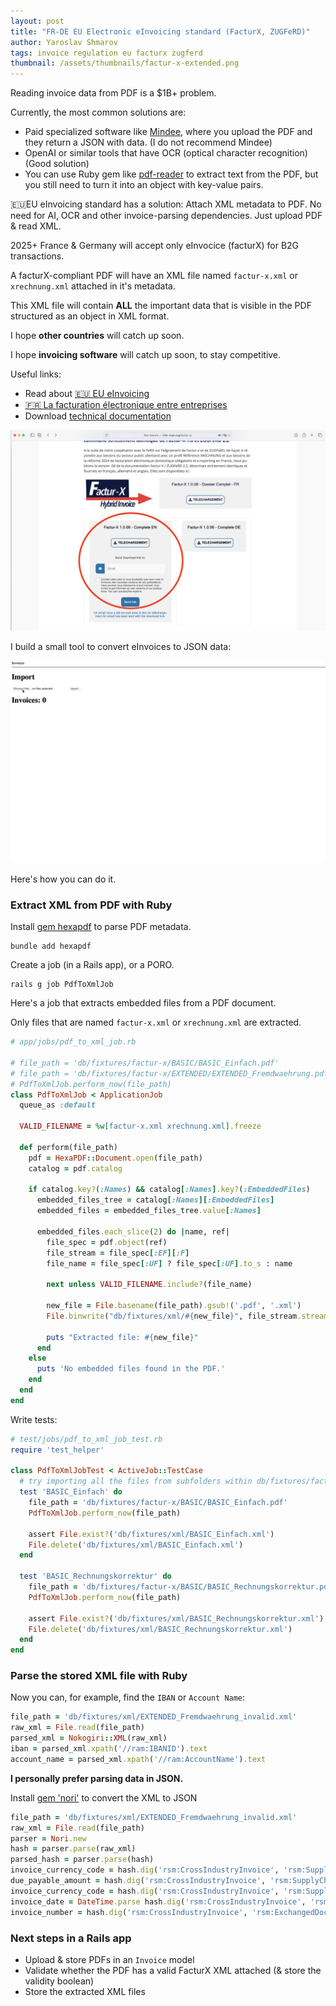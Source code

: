 ```yaml
---
layout: post
title: "FR-DE EU Electronic eInvoicing standard (FacturX, ZUGFeRD)"
author: Yaroslav Shmarov
tags: invoice regulation eu facturx zugferd
thumbnail: /assets/thumbnails/factur-x-extended.png
---
```


Reading invoice data from PDF is a $1B+ problem.

Currently, the most common solutions are:
- Paid specialized software like [Mindee](https://www.mindee.com), where you upload the PDF and they return a JSON with data. (I do not recommend Mindee)
- OpenAI or similar tools that have OCR (optical character recognition) (Good solution)
- You can use Ruby gem like [pdf-reader](https://github.com/yob/pdf-reader) to extract text from the PDF, but you still need to turn it into an object with key-value pairs.

🇪🇺EU eInvoicing standard has a solution: Attach XML metadata to PDF. No need for AI, OCR and other invoice-parsing dependencies. Just upload PDF & read XML.

2025+ France & Germany will accept only eInvocice (facturX) for B2G transactions.

A facturX-compliant PDF will have an XML file named `factur-x.xml` or `xrechnung.xml` attached in it's metadata.

This XML file will contain **ALL** the important data that is visible in the PDF structured as an object in XML format.

I hope **other countries** will catch up soon. 

I hope **invoicing software** will catch up soon, to stay competitive.

Useful links:

- Read about [🇪🇺 EU eInvoicing](https://ec.europa.eu/digital-building-blocks/sites/display/DIGITAL/eInvoicing) 
- [🇫🇷 La facturation électronique entre entreprises](https://www.economie.gouv.fr/cedef/facturation-electronique-entreprises)
- Download [technical documentation](http://fnfe-mpe.org/factur-x/)

![facturx-download-docs](/assets/images/facturx-download.png)

I build a small tool to convert eInvoices to JSON data:

![facturx upload demo](/assets/images/facturx-upload-demo.gif)

Here's how you can do it.

### Extract XML from PDF with Ruby

Install [gem hexapdf](https://github.com/gettalong/hexapdf) to parse PDF metadata.

```shell
bundle add hexapdf
```

Create a job (in a Rails app), or a PORO.

```shell
rails g job PdfToXmlJob
```

Here's a job that extracts embedded files from a PDF document.

Only files that are named `factur-x.xml` or `xrechnung.xml` are  extracted.

```ruby
# app/jobs/pdf_to_xml_job.rb

# file_path = 'db/fixtures/factur-x/BASIC/BASIC_Einfach.pdf'
# file_path = 'db/fixtures/factur-x/EXTENDED/EXTENDED_Fremdwaehrung.pdf'
# PdfToXmlJob.perform_now(file_path)
class PdfToXmlJob < ApplicationJob
  queue_as :default

  VALID_FILENAME = %w[factur-x.xml xrechnung.xml].freeze

  def perform(file_path)
    pdf = HexaPDF::Document.open(file_path)
    catalog = pdf.catalog

    if catalog.key?(:Names) && catalog[:Names].key?(:EmbeddedFiles)
      embedded_files_tree = catalog[:Names][:EmbeddedFiles]
      embedded_files = embedded_files_tree.value[:Names]

      embedded_files.each_slice(2) do |name, ref|
        file_spec = pdf.object(ref)
        file_stream = file_spec[:EF][:F]
        file_name = file_spec[:UF] ? file_spec[:UF].to_s : name

        next unless VALID_FILENAME.include?(file_name)

        new_file = File.basename(file_path).gsub!('.pdf', '.xml')
        File.binwrite("db/fixtures/xml/#{new_file}", file_stream.stream)

        puts "Extracted file: #{new_file}"
      end
    else
      puts 'No embedded files found in the PDF.'
    end
  end
end
```

Write tests:

```ruby
# test/jobs/pdf_to_xml_job_test.rb
require 'test_helper'

class PdfToXmlJobTest < ActiveJob::TestCase
  # try importing all the files from subfolders within db/fixtures/factur-x
  test 'BASIC_Einfach' do
    file_path = 'db/fixtures/factur-x/BASIC/BASIC_Einfach.pdf'
    PdfToXmlJob.perform_now(file_path)

    assert File.exist?('db/fixtures/xml/BASIC_Einfach.xml')
    File.delete('db/fixtures/xml/BASIC_Einfach.xml')
  end

  test 'BASIC_Rechnungskorrektur' do
    file_path = 'db/fixtures/factur-x/BASIC/BASIC_Rechnungskorrektur.pdf'
    PdfToXmlJob.perform_now(file_path)

    assert File.exist?('db/fixtures/xml/BASIC_Rechnungskorrektur.xml')
    File.delete('db/fixtures/xml/BASIC_Rechnungskorrektur.xml')
  end
end
```

### Parse the stored XML file with Ruby

Now you can, for example, find the `IBAN` or `Account Name`:

```ruby
file_path = 'db/fixtures/xml/EXTENDED_Fremdwaehrung_invalid.xml'
raw_xml = File.read(file_path)
parsed_xml = Nokogiri::XML(raw_xml)
iban = parsed_xml.xpath('//ram:IBANID').text
account_name = parsed_xml.xpath('//ram:AccountName').text
```

**I personally prefer parsing data in JSON.**

Install [gem 'nori'](https://github.com/savonrb/nori) to convert the XML to JSON

```ruby
file_path = 'db/fixtures/xml/EXTENDED_Fremdwaehrung_invalid.xml'
raw_xml = File.read(file_path)
parser = Nori.new
hash = parser.parse(raw_xml)
parsed_hash = parser.parse(hash)
invoice_currency_code = hash.dig('rsm:CrossIndustryInvoice', 'rsm:SupplyChainTradeTransaction', 'ram:ApplicableHeaderTradeSettlement', 'ram:InvoiceCurrencyCode')
due_payable_amount = hash.dig('rsm:CrossIndustryInvoice', 'rsm:SupplyChainTradeTransaction', 'ram:ApplicableHeaderTradeSettlement', 'ram:SpecifiedTradeSettlementHeaderMonetarySummation', 'ram:DuePayableAmount')
invoice_currency_code = hash.dig('rsm:CrossIndustryInvoice', 'rsm:SupplyChainTradeTransaction', 'ram:ApplicableHeaderTradeSettlement', 'ram:InvoiceCurrencyCode')
invoice_date = DateTime.parse hash.dig('rsm:CrossIndustryInvoice', 'rsm:ExchangedDocument', 'ram:IssueDateTime', 'udt:DateTimeString')
invoice_number = hash.dig('rsm:CrossIndustryInvoice', 'rsm:ExchangedDocument', 'ram:ID')
```

### Next steps in a Rails app

- Upload & store PDFs in an `Invoice` model
- Validate whether the PDF has a valid FacturX XML attached (& store the validity boolean)
- Store the extracted XML files
